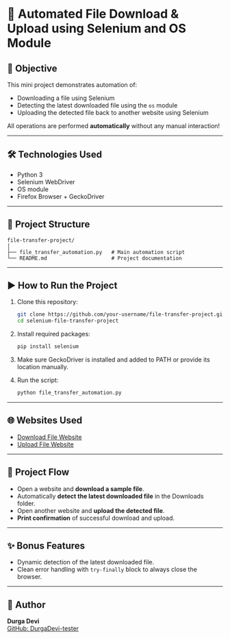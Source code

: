 # 🚀 Automated File Download & Upload using Selenium and OS Module

## 📌 Objective
This mini project demonstrates automation of:
- Downloading a file using Selenium
- Detecting the latest downloaded file using the `os` module
- Uploading the detected file back to another website using Selenium

All operations are performed **automatically** without any manual interaction!

---

## 🛠️ Technologies Used
- Python 3
- Selenium WebDriver
- OS module
- Firefox Browser + GeckoDriver

---

## 📂 Project Structure
```
file-transfer-project/
│
├── file_transfer_automation.py   # Main automation script
└── README.md                     # Project documentation
```

---

## ▶️ How to Run the Project

1. Clone this repository:
   ```bash
   git clone https://github.com/your-username/file-transfer-project.git
   cd selenium-file-transfer-project
   ```

2. Install required packages:
   ```bash
   pip install selenium
   ```

3. Make sure GeckoDriver is installed and added to PATH or provide its location manually.

4. Run the script:
   ```bash
   python file_transfer_automation.py
   ```

---

## 🌐 Websites Used
- [Download File Website](https://demoqa.com/upload-download)
- [Upload File Website](https://the-internet.herokuapp.com/upload)

---

## 📸 Project Flow

- Open a website and **download a sample file**.
- Automatically **detect the latest downloaded file** in the Downloads folder.
- Open another website and **upload the detected file**.
- **Print confirmation** of successful download and upload.

---

## ✨ Bonus Features
- Dynamic detection of the latest downloaded file.
- Clean error handling with `try-finally` block to always close the browser.

---

## 📢 Author

**Durga Devi**  
[GitHub: DurgaDevi-tester](https://github.com/DurgaDevi-tester)
